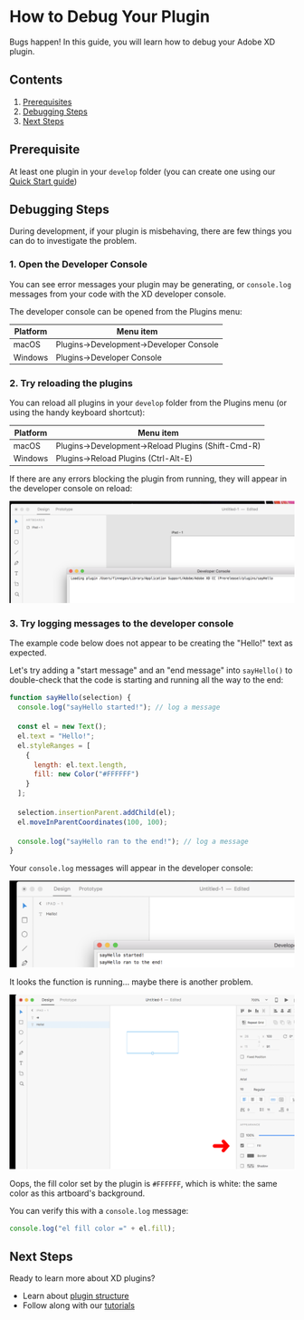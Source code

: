 # How to Debug Your Plugin

Bugs happen! In this guide, you will learn how to debug your Adobe XD plugin.

<!-- doctoc command config: -->
<!-- $ doctoc ./readme.md --title "## Contents" --entryprefix 1. --gitlab --maxlevel 2 -->

<!-- START doctoc generated TOC please keep comment here to allow auto update -->
<!-- DON'T EDIT THIS SECTION, INSTEAD RE-RUN doctoc TO UPDATE -->
## Contents

1. [Prerequisites](#prerequisites)
1. [Debugging Steps](#debugging-steps)
1. [Next Steps](#next-steps)

<!-- END doctoc generated TOC please keep comment here to allow auto update -->

## Prerequisite

At least one plugin in your `develop` folder (you can create one using our [Quick Start guide](/guides/quick-start-guide))


## Debugging Steps

During development, if your plugin is misbehaving, there are few things you can do to investigate the problem.

### 1. Open the Developer Console

You can see error messages your plugin may be generating, or `console.log` messages from your code with the XD developer console. 

The developer console can be opened from the Plugins menu:

| Platform      | Menu item          |
| ------------- | -------------      |
| macOS         | Plugins->Development->Developer Console |
| Windows       | Plugins->Developer Console |

### 2. Try reloading the plugins

You can reload all plugins in your `develop` folder from the Plugins menu (or using the handy keyboard shortcut):

| Platform      | Menu item          |
| ------------- | -------------      |
| macOS         | Plugins->Development->Reload Plugins (Shift-Cmd-R) |
| Windows       | Plugins->Reload Plugins (Ctrl-Alt-E) |

If there are any errors blocking the plugin from running, they will appear in the developer console on reload:

![reload-plugins](/images/readme-assets/reload-plugins.png)

### 3. Try logging messages to the developer console

The example code below does not appear to be creating the "Hello!" text as expected.

Let's try adding a "start message" and an "end message" into `sayHello()` to double-check that the code is starting and running all the way to the end:

```javascript
function sayHello(selection) {
  console.log("sayHello started!"); // log a message

  const el = new Text();
  el.text = "Hello!";
  el.styleRanges = [
    {
      length: el.text.length,
      fill: new Color("#FFFFFF")
    }
  ];

  selection.insertionParent.addChild(el);
  el.moveInParentCoordinates(100, 100);

  console.log("sayHello ran to the end!"); // log a message
}
```

Your `console.log` messages will appear in the developer console:

![start-message](/images/readme-assets/start-message.png)

It looks the function is running... maybe there is another problem.

![wrong-color](/images/readme-assets/wrong-color.png)

Oops, the fill color set by the plugin is `#FFFFFF`, which is white: the same color as this artboard's background.

You can verify this with a `console.log` message:

```javascript
console.log("el fill color =" + el.fill);
```

## Next Steps

Ready to learn more about XD plugins?

- Learn about [plugin structure](/reference/structure/)
- Follow along with our [tutorials](/guides)
